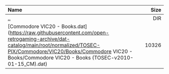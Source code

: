 |Name|Size|
|:---|---:|
|[..](../index.html)|DIR|
|[Commodore VIC20 - Books.dat](https://raw.githubusercontent.com/open-retrogaming-archive/dat-catalog/main/root/normalized/TOSEC-PIX/Commodore/VIC20/Books/Commodore VIC20 - Books/Commodore VIC20 - Books (TOSEC-v2010-01-15_CM).dat)|10326|
